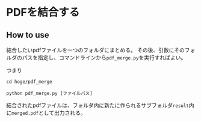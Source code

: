 # PDFを結合する

## How to use
結合したいpdfファイルを一つのフォルダにまとめる。
その後、引数にそのフォルダのパスを指定し、コマンドラインから`pdf_merge.py`を実行すればよい。

つまり
```
cd hoge/pdf_merge

python pdf_merge.py [ファイルパス]
```

結合されたpdfファイルは、フォルダ内に新たに作られるサブフォルダ`result`内に`merged.pdf`として出力される。